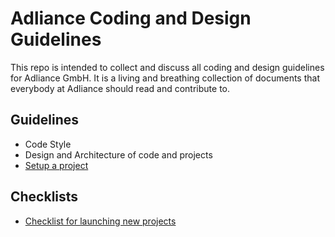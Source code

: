 # Adliance Coding and Design Guidelines

This repo is intended to collect and discuss all coding and design guidelines for Adliance GmbH. It is a living and breathing collection of documents that everybody at Adliance should read and contribute to.

## Guidelines
- Code Style
- Design and Architecture of code and projects
- [Setup a project](guidelines/project-setup.md)

## Checklists
- [Checklist for launching new projects](Checklists/Launch-Checklist.md)
